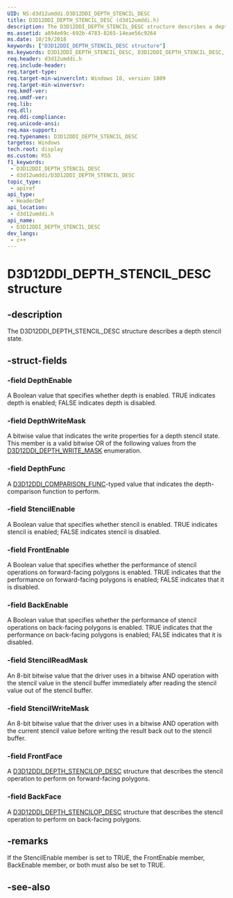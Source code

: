 ```yaml
---
UID: NS:d3d12umddi.D3D12DDI_DEPTH_STENCIL_DESC
title: D3D12DDI_DEPTH_STENCIL_DESC (d3d12umddi.h)
description: The D3D12DDI_DEPTH_STENCIL_DESC structure describes a depth stencil state.
ms.assetid: a894e69c-692b-4783-8265-14eae56c9264
ms.date: 10/19/2018
keywords: ["D3D12DDI_DEPTH_STENCIL_DESC structure"]
ms.keywords: D3D12DDI_DEPTH_STENCIL_DESC, D3D12DDI_DEPTH_STENCIL_DESC,
req.header: d3d12umddi.h
req.include-header: 
req.target-type: 
req.target-min-winverclnt: Windows 10, version 1809
req.target-min-winversvr: 
req.kmdf-ver: 
req.umdf-ver: 
req.lib: 
req.dll: 
req.ddi-compliance: 
req.unicode-ansi: 
req.max-support: 
req.typenames: D3D12DDI_DEPTH_STENCIL_DESC
targetos: Windows
tech.root: display
ms.custom: RS5
f1_keywords:
 - D3D12DDI_DEPTH_STENCIL_DESC
 - d3d12umddi/D3D12DDI_DEPTH_STENCIL_DESC
topic_type:
 - apiref
api_type:
 - HeaderDef
api_location:
 - d3d12umddi.h
api_name:
 - D3D12DDI_DEPTH_STENCIL_DESC
dev_langs:
 - c++
---
```


# D3D12DDI_DEPTH_STENCIL_DESC structure


## -description

The D3D12DDI_DEPTH_STENCIL_DESC structure describes a depth stencil state.

## -struct-fields

### -field DepthEnable

A Boolean value that specifies whether depth is enabled. TRUE indicates depth is enabled; FALSE indicates depth is disabled.

### -field DepthWriteMask

A bitwise value that indicates the write properties for a depth stencil state. This member is a valid bitwise OR of the following values from the [D3D12DDI_DEPTH_WRITE_MASK](ne-d3d12umddi-d3d12ddi_depth_write_mask.md) enumeration.

### -field DepthFunc

A [D3D12DDI_COMPARISON_FUNC](ne-d3d12umddi-d3d12ddi_comparison_func.md)-typed value that indicates the depth-comparison function to perform.

### -field StencilEnable

A Boolean value that specifies whether stencil is enabled. TRUE indicates stencil is enabled; FALSE indicates stencil is disabled.

### -field FrontEnable

A Boolean value that specifies whether the performance of stencil operations on forward-facing polygons is enabled. TRUE indicates that the performance on forward-facing polygons is enabled; FALSE indicates that it is disabled.

### -field BackEnable

A Boolean value that specifies whether the performance of stencil operations on back-facing polygons is enabled. TRUE indicates that the performance on back-facing polygons is enabled; FALSE indicates that it is disabled.

### -field StencilReadMask

An 8-bit bitwise value that the driver uses in a bitwise AND operation with the stencil value in the stencil buffer immediately after reading the stencil value out of the stencil buffer.

### -field StencilWriteMask

An 8-bit bitwise value that the driver uses in a bitwise AND operation with the current stencil value before writing the result back out to the stencil buffer.

### -field FrontFace

A [D3D12DDI_DEPTH_STENCILOP_DESC](ns-d3d12umddi-d3d12ddi_depth_stencilop_desc.md) structure that describes the stencil operation to perform on forward-facing polygons.

### -field BackFace

 
A [D3D12DDI_DEPTH_STENCILOP_DESC](ns-d3d12umddi-d3d12ddi_depth_stencilop_desc.md) structure that describes the stencil operation to perform on back-facing polygons.

## -remarks

If the StencilEnable member is set to TRUE, the FrontEnable member, BackEnable member, or both must also be set to TRUE.

## -see-also


